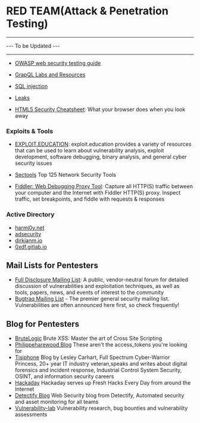 # RED TEAM(Attack & Penetration Testing)

-------------

--- To be Updated ---

-------------

- [OWASP web security testing guide](https://owasp.org/www-project-web-security-testing-guide/stable/)

- [GrapQL Labs and Resources](graphql.md)

- [SQL injection](sqli.md)

- [Leaks](leakix.net/)

- [HTML5 Security Cheatsheet](https://html5sec.org/): What your browser does when you look away



### Exploits & Tools

- [EXPLOIT.EDUCATION](https://exploit.education/): exploit.education provides a variety of resources that can be used to learn about vulnerability analysis, exploit development, software debugging, binary analysis, and general cyber security issues

- [Sectools](https://sectools.org/) Top 125 Network Security Tools

- [Fiddler: Web Debugging Proxy Tool](https://www.telerik.com/fiddler): Capture all HTTP(S) traffic between your computer and the Internet with Fiddler HTTP(S) proxy. Inspect traffic, set breakpoints, and fiddle with requests & responses

### Active Directory

- [harmj0y.net](https://blog.harmj0y.net/category/activedirectory/)
- [adsecurity](https://adsecurity.org/)
- [dirkjanm.io](https://dirkjanm.io/)
- [0xdf.gitlab.io](https://0xdf.gitlab.io/tags.html#active-directory)

## Mail Lists for Pentesters
- [Full Disclosure Mailing List](https://seclists.org/fulldisclosure/): A public, vendor-neutral forum for detailed discussion of vulnerabilities and exploitation techniques, as well as tools, papers, news, and events of interest to the community
- [Bugtraq Mailing List](https://seclists.org/bugtraq/) - The premier general security mailing list. Vulnerabilities are often announced here first, so check frequently! 

## Blog for Pentesters

- [BruteLogic](https://brutelogic.com.br/blog/) Brute XSS: Master the art of Cross Site Scripting
- [Philippeharewood Blog](https://philippeharewood.com/) These aren't the access_tokens you're looking for
- [Tisiphone](https://tisiphone.net/) Blog by Lesley Carhart, Full Spectrum Cyber-Warrior Princess, 20+ year IT industry veteran,speaks and writes about digital forensics and incident response, Industrial Control System Security, OSINT, and information security careers
- [Hackaday](https://hackaday.com/) Hackaday serves up Fresh Hacks Every Day from around the Internet
- [Detectify Blog](https://labs.detectify.com/) Web Security blog from Detectify, Automated security and asset monitoring for all teams
- [Vulnerability-lab](https://vulnerability-lab.com/) Vulnerability research, bug bounties and vulnerability assessments

